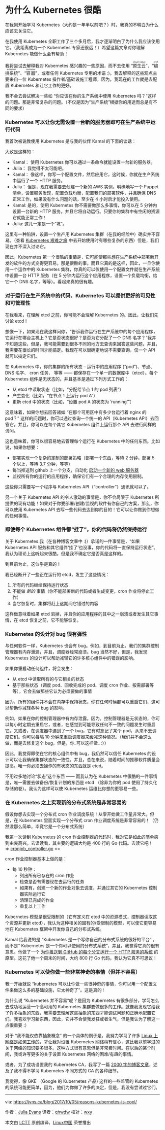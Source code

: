 为什么 Kubernetes 很酷
============================================================

在我刚开始学习 Kubernetes（大约是一年半以前吧？）时，我真的不明白为什么应该去关注它。

在我使用 Kubernetes 全职工作了三个多月后，我才逐渐明白了为什么我应该使用它。（我距离成为一个 Kubernetes 专家还很远！）希望这篇文章对你理解 Kubernetes 能做什么会有帮助！

我将尝试去解释我对 Kubernetes 感兴趣的一些原因，而不去使用 “<ruby>原生云<rt>cloud native</rt></ruby>”、“<ruby>编排系统<rt>orchestration</rt></ruby>”、“<ruby>容器<rt>container</rt></ruby>”，或者任何 Kubernetes 专用的术语 :)。我去解释的这些观点主要来自一位 Kubernetes 操作者/基础设施工程师，因为，我现在的工作就是去配置 Kubernetes 和让它工作的更好。

我不会去尝试解决一些如 “你应该在你的生产系统中使用 Kubernetes 吗？”这样的问题。那是非常复杂的问题。（不仅是因为“生产系统”根据你的用途而总是有不同的要求）

### Kubernetes 可以让你无需设置一台新的服务器即可在生产系统中运行代码

我首次被说教使用 Kubernetes 是与我的伙伴 Kamal 的下面的谈话：

大致是这样的：

*   Kamal： 使用 Kubernetes 你可以通过一条命令就能设置一台新的服务器。
*   Julia： 我觉得不太可能吧。
*   Kamal： 像这样，你写一个配置文件，然后应用它，这时候，你就在生产系统中运行了一个 HTTP 服务。
*   Julia： 但是，现在我需要去创建一个新的 AWS 实例，明确地写一个 Puppet 清单，设置服务发现，配置负载均衡，配置我们的部署软件，并且确保 DNS 正常工作，如果没有什么问题的话，至少在 4 小时后才能投入使用。
*   Kamal: 是的，使用 Kubernetes 你不需要做那么多事情，你可以在 5 分钟内设置一台新的 HTTP 服务，并且它将自动运行。只要你的集群中有空闲的资源它就能正常工作！
*   Julia: 这儿一定是一个“坑”。

这里有一种陷阱，设置一个生产用 Kubernetes 集群（在我的经险中）确实并不容易。（查看 [Kubernetes 艰难之旅][3] 中去开始使用时有哪些复杂的东西）但是，我们现在并不深入讨论它。

因此，Kubernetes 第一个很酷的事情是，它可能使那些想在生产系统中部署新开发的软件的方式变得更容易。那是很酷的事，而且它真的是这样，因此，一旦你使用一个运作中的 Kubernetes 集群，你真的可以仅使用一个配置文件就在生产系统中设置一台 HTTP 服务（在 5 分钟内运行这个应用程序，设置一个负载均衡，给它一个 DNS 名字，等等）。看起来真的很有趣。

### 对于运行在生产系统中的代码，Kubernetes 可以提供更好的可见性和可管理性

在我看来，在理解 etcd 之前，你可能不会理解 Kubernetes 的。因此，让我们先讨论 etcd！

想像一下，如果现在我这样问你，“告诉我你运行在生产系统中的每个应用程序，它运行在哪台主机上？它是否状态很好？是否为它分配了一个 DNS 名字？”我并不知道这些，但是，我可能需要到很多不同的地方去查询来回答这些问题，并且，我需要花很长的时间才能搞定。我现在可以很确定地说不需要查询，仅一个 API 就可以搞定它们。

在 Kubernetes 中，你的集群的所有状态 – 运行中的应用程序 (“pod”)、节点、DNS 名字、 cron 任务、 等等 —— 都保存在一个单一的数据库中（etcd）。每个 Kubernetes 组件是无状态的，并且基本是通过下列方式工作的：

*   从 etcd 中读取状态（比如，“分配给节点 1 的 pod 列表”）
*   产生变化（比如，“在节点 1 上运行 pod A”）
*   更新 etcd 中的状态（比如，“设置 pod A 的状态为 ‘running’”）

这意味着，如果你想去回答诸如 “在那个可用区中有多少台运行着 nginx 的 pod？” 这样的问题时，你可以通过查询一个统一的 API（Kubernetes API）去回答它。并且，你可以在每个其它 Kubernetes 组件上运行那个 API 去进行同样的访问。

这也意味着，你可以很容易地去管理每个运行在 Kubernetes 中的任何东西。比如说，如果你想要：

*   部署实现一个复杂的定制的部署策略（部署一个东西，等待 2 分钟，部署 5 个以上，等待 3.7 分钟，等等）
*   每当推送到 github 上一个分支，自动化 [启动一个新的 web 服务器][1]
*   监视所有你的运行的应用程序，确保它们有一个合理的内存使用限制。

这些你只需要写一个程序与 Kubernetes API（“controller”）通讯就可以了。

另一个关于 Kubernetes API 的令人激动的事情是，你不会局限于 Kubernetes 所提供的现有功能！如果对于你要部署/创建/监视的软件有你自己的方案，那么，你可以使用 Kubernetes API 去写一些代码去达到你的目的！它可以让你做到你想做的任何事情。

### 即便每个 Kubernetes 组件都“挂了”，你的代码将仍然保持运行

关于 Kubernetes 我（在各种博客文章中 :)）承诺的一件事情是，“如果 Kubernetes API 服务和其它组件‘挂了’也没事，你的代码将一直保持运行状态”。我认为理论上这听起来很酷，但是我不确定它是否真是这样的。

到目前为止，这似乎是真的！

我已经断开了一些正在运行的 etcd，发生了这些情况：

1.  所有的代码继续保持运行状态
2.  不能做 _新的_ 事情（你不能部署新的代码或者生成变更，cron 作业将停止工作）
3.  当它恢复时，集群将赶上这期间它错过的内容

这样做意味着如果 etcd 宕掉，并且你的应用程序的其中之一崩溃或者发生其它事情，在 etcd 恢复之前，它不能够恢复。

### Kubernetes 的设计对 bug 很有弹性

与任何软件一样，Kubernetes 也会有 bug。例如，到目前为止，我们的集群控制管理器有内存泄漏，并且，调度器经常崩溃。bug 当然不好，但是，我发现 Kubernetes 的设计可以帮助减轻它的许多核心组件中的错误的影响。

如果你重启动任何组件，将会发生：

*   从 etcd 中读取所有的与它相关的状态
*   基于那些状态（调度 pod、回收完成的 pod、调度 cron 作业、按需部署等等），它会去做那些它认为必须要做的事情

因为，所有的组件并不会在内存中保持状态，你在任何时候都可以重启它们，这可以帮助你减轻各种 bug 的影响。

例如，如果在你的控制管理器中有内存泄露。因为，控制管理器是无状态的，你可以每小时定期去重启它，或者，在感觉到可能导致任何不一致的问题发生时重启它。又或者，在调度器中遇到了一个 bug，它有时忘记了某个 pod，从来不去调度它们。你可以每隔 10 分钟来重启调度器来缓减这种情况。（我们并不会这么做，而是去修复这个 bug，但是，你_可以这样做_ :））

因此，我觉得即使在它的核心组件中有 bug，我仍然可以信任 Kubernetes 的设计可以让我确保集群状态的一致性。并且，总在来说，随着时间的推移软件质量会提高。唯一你必须去操作的有状态的东西就是 etcd。

不用过多地讨论“状态”这个东西 —— 而我认为在 Kubernetes 中很酷的一件事情是，唯一需要去做备份/恢复计划的东西是 etcd （除非为你的 pod 使用了持久化存储的卷）。我认为这样可以使 Kubernetes 运维比你想的更容易一些。

### 在 Kubernetes 之上实现新的分布式系统是非常容易的

假设你想去实现一个分布式 cron 作业调度系统！从零开始做工作量非常大。但是，在 Kubernetes 里面实现一个分布式 cron 作业调度系统是非常容易的！（仍然没那么简单，毕竟它是一个分布式系统）

我第一次读到 Kubernetes 的 cron 作业控制器的代码时，我对它是如此的简单感到由衷高兴。去读读看，其主要的逻辑大约是 400 行的 Go 代码。去读它吧！ => [cronjob_controller.go][4] <=

cron 作业控制器基本上做的是：

*   每 10 秒钟：
    *   列出所有已存在的 cron 作业
    *   检查是否有需要现在去运行的任务
    *   如果有，创建一个新的作业对象去调度，并通过其它的 Kubernetes 控制器实际运行它
    *   清理已完成的作业
    *   重复以上工作

Kubernetes 模型是很受限制的（它有定义在 etcd 中的资源模式，控制器读取这个资源并更新 etcd），我认为这种相关的固有的/受限制的模型，可以使它更容易地在 Kubernetes 框架中开发你自己的分布式系统。

Kamal 给我说的是 “Kubernetes 是一个写你自己的分布式系统的很好的平台” ，而不是“ Kubernetes 是一个你可以使用的分布式系统”，并且，我觉得它真的很有意思。他做了一个 [为你推送到 GitHub 的每个分支运行一个 HTTP 服务的系统][5] 的原型。这花了他一个周末的时间，大约 800 行 Go 代码，我认为它真不可思议！

### Kubernetes 可以使你做一些非常神奇的事情（但并不容易）

我一开始就说 “kubernetes 可以让你做一些很神奇的事情，你可以用一个配置文件来做这么多的基础设施，它太神奇了”。这是真的！

为什么说 “Kubernetes 并不容易”呢？是因为 Kubernetes 有很多部分，学习怎么去成功地运营一个高可用的 Kubernetes 集群要做很多的工作。就像我发现它给我了许多抽象的东西，我需要去理解这些抽象的东西才能调试问题和正确地配置它们。我喜欢学习新东西，因此，它并不会使我发狂或者生气，但是我认为了解这一点很重要 :）

对于 “我不能仅依靠抽象概念” 的一个具体的例子是，我努力学习了许多 [Linux 上网络是如何工作的][6]，才让我对设置 Kubernetes 网络稍有信心，这比我以前学过的关于网络的知识要多很多。这种方式很有意思但是非常费时间。在以后的某个时间，我或许写更多的关于设置 Kubernetes 网络的困难/有趣的事情。

或者，为了成功设置我的 Kubernetes CA，我写了一篇 [2000 字的博客文章][7]，述及了我不得不学习 Kubernetes 不同方式的 CA 的各种细节。

我觉得，像 GKE （Google 的 Kubernetes 产品) 这样的一些监管的 Kubernetes 的系统可能更简单，因为，他们为你做了许多的决定，但是，我没有尝试过它们。

--------------------------------------------------------------------------------

via: https://jvns.ca/blog/2017/10/05/reasons-kubernetes-is-cool/

作者：[Julia Evans][a]
译者：[qhwdw](https://github.com/qhwdw)
校对：[wxy](https://github.com/wxy)

本文由 [LCTT](https://github.com/LCTT/TranslateProject) 原创编译，[Linux中国](https://linux.cn/) 荣誉推出

[a]:https://jvns.ca/about
[1]:https://github.com/kamalmarhubi/kubereview
[2]:https://jvns.ca/categories/kubernetes
[3]:https://github.com/kelseyhightower/kubernetes-the-hard-way
[4]:https://github.com/kubernetes/kubernetes/blob/e4551d50e57c089aab6f67333412d3ca64bc09ae/pkg/controller/cronjob/cronjob_controller.go
[5]:https://github.com/kamalmarhubi/kubereview
[6]:https://jvns.ca/blog/2016/12/22/container-networking/
[7]:https://jvns.ca/blog/2017/08/05/how-kubernetes-certificates-work/


